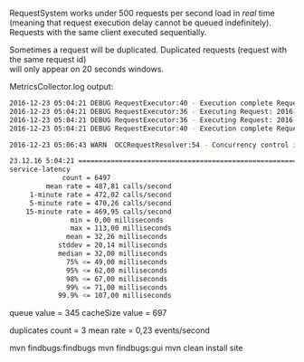 RequestSystem works under 500 requests per second load in _real_ time
(meaning that request execution delay cannot be queued indefinitely).</br>
Requests with the same client executed sequentially.

Sometimes a request will be duplicated. Duplicated requests (request with the same request id)</br>
will only appear on 20 seconds windows. 

MetricsCollector.log output:
```sh
2016-12-23 05:04:21 DEBUG RequestExecutor:40 - Execution complete Request: 2016-12-23T02:04:20.947Z clientId: 73047 requestId: 5341566c-ec40-4550-8f25-9bddd28110e4
2016-12-23 05:04:21 DEBUG RequestExecutor:36 - Executing Request: 2016-12-23T02:04:20.947Z clientId: 975862 requestId: bb55e6c5-46e5-4413-bcb0-b58c247c8ce8
2016-12-23 05:04:21 DEBUG RequestExecutor:36 - Executing Request: 2016-12-23T02:04:20.947Z clientId: 485865 requestId: 5e13e7ac-4f2a-4c65-b16e-e75af14a60f6
2016-12-23 05:04:21 DEBUG RequestExecutor:40 - Execution complete Request: 2016-12-23T02:04:20.947Z clientId: 156988 requestId: 28ea13ef-42ff-4eca-9252-b9346b02395c

2016-12-23 05:06:43 WARN  OCCRequestResolver:54 - Concurrency control issue: Deducted duplicate request id of the client 6624
```

```sh
23.12.16 5:04:21 ===============================================================
service-latency
             count = 6497
         mean rate = 487,81 calls/second
     1-minute rate = 472,02 calls/second
     5-minute rate = 470,26 calls/second
    15-minute rate = 469,95 calls/second
               min = 0,00 milliseconds
               max = 113,00 milliseconds
              mean = 32,26 milliseconds
            stddev = 20,14 milliseconds
            median = 32,00 milliseconds
              75% <= 49,00 milliseconds
              95% <= 62,00 milliseconds
              98% <= 67,00 milliseconds
              99% <= 71,00 milliseconds
            99.9% <= 107,00 milliseconds
```

queue value = 345
	cacheSize value = 697
	
duplicates
             count = 3
         mean rate = 0,23 events/second

		 
mvn findbugs:findbugs
mvn findbugs:gui
mvn clean install site

